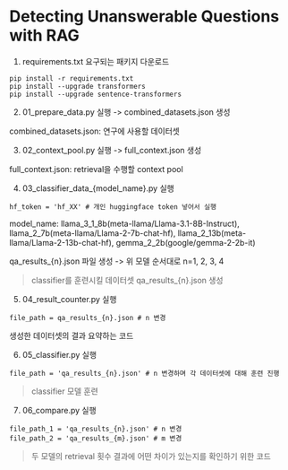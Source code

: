 # Detecting Unanswerable Questions with RAG

1. requirements.txt 요구되는 패키지 다운로드

```
pip install -r requirements.txt
pip install --upgrade transformers
pip install --upgrade sentence-transformers
```

2. 01_prepare_data.py 실행 -> combined_datasets.json 생성

combined_datasets.json: 연구에 사용할 데이터셋

3. 02_context_pool.py 실행 -> full_context.json 생성

full_context.json: retrieval을 수행할 context pool

4. 03_classifier_data_{model_name}.py 실행

```
hf_token = 'hf_XX' # 개인 huggingface token 넣어서 실행
```

model_name: llama_3_1_8b(meta-llama/Llama-3.1-8B-Instruct), llama_2_7b(meta-llama/Llama-2-7b-chat-hf), llama_2_13b(meta-llama/Llama-2-13b-chat-hf), gemma_2_2b(google/gemma-2-2b-it)

qa_results_{n}.json 파일 생성 -> 위 모델 순서대로 n=1, 2, 3, 4

> classifier를 훈련시킬 데이터셋 qa_results_{n}.json 생성

5. 04_result_counter.py 실행

```
file_path = qa_results_{n}.json # n 변경
```

생성한 데이터셋의 결과 요약하는 코드

6. 05_classifier.py 실행

```
file_path = 'qa_results_{n}.json' # n 변경하며 각 데이터셋에 대해 훈련 진행
```

> classifier 모델 훈련

7. 06_compare.py 실행

```
file_path_1 = 'qa_results_{n}.json' # n 변경
file_path_2 = 'qa_results_{m}.json' # m 변경
```

> 두 모델의 retrieval 횟수 결과에 어떤 차이가 있는지를 확인하기 위한 코드